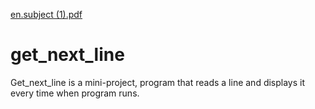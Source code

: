 [en.subject (1).pdf](https://github.com/khovakim/get_next_line/files/8693257/en.subject.1.pdf)
# get_next_line
Get_next_line is a mini-project, program that reads a line and displays it every time when program runs.
